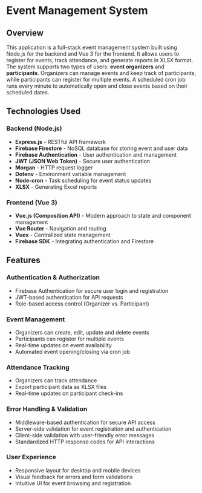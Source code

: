 # Event Management System

## Overview
This application is a full-stack event management system built using Node.js for the backend and Vue 3 for the frontend. It allows users to register for events, track attendance, and generate reports in XLSX format. The system supports two types of users: **event organizers** and **participants**. Organizers can manage events and keep track of participants, while participants can register for multiple events. A scheduled cron job runs every minute to automatically open and close events based on their scheduled dates.

## Technologies Used

### Backend (Node.js)
- **Express.js** - RESTful API framework
- **Firebase Firestore** - NoSQL database for storing event and user data
- **Firebase Authentication** - User authentication and management
- **JWT (JSON Web Token)** - Secure user authentication
- **Morgan** - HTTP request logger
- **Dotenv** - Environment variable management
- **Node-cron** - Task scheduling for event status updates
- **XLSX** - Generating Excel reports

### Frontend (Vue 3)
- **Vue.js (Composition API)** - Modern approach to state and component management
- **Vue Router** - Navigation and routing
- **Vuex** - Centralized state management
- **Firebase SDK** - Integrating authentication and Firestore

## Features

### Authentication & Authorization
- Firebase Authentication for secure user login and registration
- JWT-based authentication for API requests
- Role-based access control (Organizer vs. Participant)

### Event Management
- Organizers can create, edit, update and delete events
- Participants can register for multiple events
- Real-time updates on event availability
- Automated event opening/closing via cron job

### Attendance Tracking
- Organizers can track attendance
- Export participant data as XLSX files
- Real-time updates on participant check-ins

### Error Handling & Validation
- Middleware-based authentication for secure API access
- Server-side validation for event registration and authentication
- Client-side validation with user-friendly error messages
- Standardized HTTP response codes for API interactions

### User Experience
- Responsive layout for desktop and mobile devices
- Visual feedback for errors and form validations
- Intuitive UI for event browsing and registration


